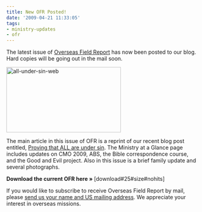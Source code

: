 ```yaml
---
title: New OFR Posted!
date: '2009-04-21 11:33:05'
tags:
- ministry-updates
- ofr
---
```


The latest issue of <a href="http://www.ofreport.com/download-ofr/">Overseas Field Report</a> has now been posted to our blog. Hard copies will be going out in the mail soon.

<a href="https://s3.amazonaws.com/content.ofreport.com/2009/04/all-under-sin-web.jpg"><img class="aligncenter size-medium wp-image-685" title="all-under-sin-web" src="https://s3.amazonaws.com/content.ofreport.com/2009/04/all-under-sin-web-300x171.jpg" alt="all-under-sin-web" width="300" height="171" /></a>

The main article in this issue of OFR is a reprint of our recent blog post entitled, <a href="http://www.ofreport.com/2009/04/proving-that-all-are-under-sin/">Proving that ALL are under sin</a>. The Ministry at a Glance page includes updates on CMO 2009, ABS, the Bible correspondence course, and the Good and Evil project. Also in this issue is a brief family update and several photographs.

<strong>Download the current OFR here »</strong> [download#25#size#nohits]

If you would like to subscribe to receive Overseas Field Report by mail, please <a href="http://www.ofreport.com/contact-us/">send us your name and US mailing address</a>. We appreciate your interest in overseas missions.
